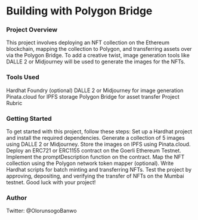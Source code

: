 # Building with Polygon Bridge
### Project Overview
This project involves deploying an NFT collection on the Ethereum blockchain, mapping the collection to Polygon, and transferring assets over via the Polygon Bridge. To add a creative twist, image generation tools like DALLE 2 or Midjourney will be used to generate the images for the NFTs.

### Tools Used
Hardhat
Foundry (optional)
DALLE 2 or Midjourney for image generation
Pinata.cloud for IPFS storage
Polygon Bridge for asset transfer
Project Rubric

### Getting Started

To get started with this project, follow these steps:
Set up a Hardhat project and install the required dependencies.
Generate a collection of 5 images using DALLE 2 or Midjourney.
Store the images on IPFS using Pinata.cloud.
Deploy an ERC721 or ERC1155 contract on the Goerli Ethereum Testnet.
Implement the promptDescription function on the contract.
Map the NFT collection using the Polygon network token mapper (optional).
Write Hardhat scripts for batch minting and transferring NFTs.
Test the project by approving, depositing, and verifying the transfer of NFTs on the Mumbai testnet.
Good luck with your project!

### Author 
Twitter: @OlorunsogoBanwo
